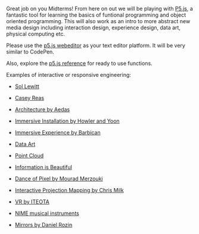 Great job on you Midterms!  From here on out we will be playing with [P5.js](https://editor.p5js.org/), a fantastic tool for learning the basics of funtional programming and object oriented programming.  This will also work as an intro to more abstract new media design including interaction design, experience design, data art, physical computing etc.

Please use the [p5.js webeditor](https://editor.p5js.org/) as your text editor platform.  It will be very similar to CodePen.

Also, explore the [p5.js reference](https://p5js.org/reference/) for ready to use functions.

Examples of interactive or responsive engineering:

* [Sol Lewitt](https://pagethink.com/v/blog-detail/Thoughts-on-Sol-LeWitt-The-Visionary-and-the-Makers/a8/)

* [Casey Reas](https://vimeo.com/22955812)

* [Architecture by Aedas](https://youtu.be/RU7kXOR94qg)

* [Immersive Installation by Howler and Yoon](http://www.howeleryoon.com/projects/white-noise-white-light)

* [Immersive Experience by Barbican](https://youtu.be/EkvazIZx-F0)

* [Data Art](https://flowingdata.com/tag/new-york-times/)

* [Point Cloud](https://www.nytimes.com/interactive/2018/09/15/world/asia/super-typhoon-mangkhut-ompong-storm.html)

* [Information is Beautiful]()

* [Dance of Pixel by Mourad Merzouki](https://youtu.be/pMuvrDwhp4w)

* [Interactive Projection Mapping by Chris Milk](https://youtu.be/ehjklqL6g84)

* [VR by ITEOTA](https://vimeo.com/140057053)

* [NIME musical instruments](https://youtu.be/JnLylwvWIpE)

* [Mirrors by Daniel Rozin](https://www.youtube.com/watch?v=OYS-hp9VGAg)
